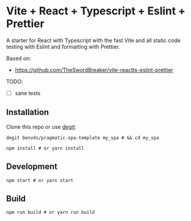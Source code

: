 # Vite + React + Typescript + Eslint + Prettier

A starter for React with Typescript with the fast Vite and all static code testing with Eslint and formatting with Prettier.

Based on:

- https://github.com/TheSwordBreaker/vite-reactts-eslint-prettier

TODO:

- [ ] sane tests

## Installation

Clone this repo or use [degit](https://github.com/Rich-Harris/degit):

```console
degit benvds/pragmatic-spa-template my_spa # && cd my_spa
```

```console
npm install # or yarn install
```

## Development

```console
npm start # or yarn start
```

## Build

```console
npm run build # or yarn run build
```
